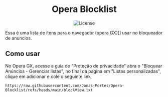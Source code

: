 <h1 align="center">Opera Blocklist</h1>

<p align="center">
  <img alt="License" src="https://img.shields.io/static/v1?label=license&message=MIT&color=49AA26&labelColor=000000">
</p>

Essa é uma lista de itens para o navegador (opera GX)[] usar no bloqueador de anuncios.

## Como usar

No Opera GX, acesse a guia de "Proteção de privacidade" abra o "Bloquear Anúncios - Gerenciar listas", no final da pagina em "Listas personalizadas", clique em adicionar e cole o seguinte link

```
https://raw.githubusercontent.com/Jonas-Portes/Opera-Blocklist/refs/heads/main/blockView.txt
```
